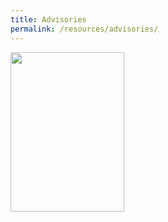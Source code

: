 ```yaml
---
title: Advisories
permalink: /resources/advisories/
---
```

<a href="https://www.nea.gov.sg/docs/default-source/our-services/public-cleanliness/covid-19/7hygienehabits-english.pdf" target="_blank">
  <img src="https://www.nea.gov.sg/images/default-source/our-serivces/public-cleaniness/sg-clean.png"
         width=182" height="255">
      </a>
                              
